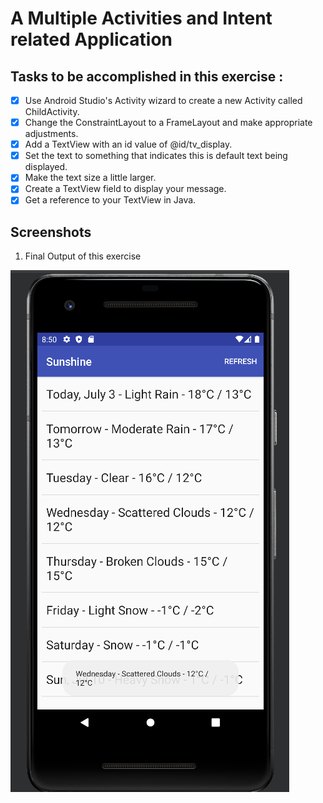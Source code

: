 # A Multiple Activities and Intent related Application

## Tasks to be accomplished in this exercise :
- [x] Use Android Studio's Activity wizard to create a new Activity called ChildActivity.
- [x] Change the ConstraintLayout to a FrameLayout and make appropriate adjustments.
- [x] Add a TextView with an id value of @id/tv_display.
- [x] Set the text to something that indicates this is default text being displayed.
- [x] Make the text size a little larger.
- [x] Create a TextView field to display your message.
- [x] Get a reference to your TextView in Java.

## Screenshots
1. Final Output of this exercise

![img1](https://github.com/kuluruvineeth/Sunshine/blob/4-AddNewActivity/Screenshots/img.png)